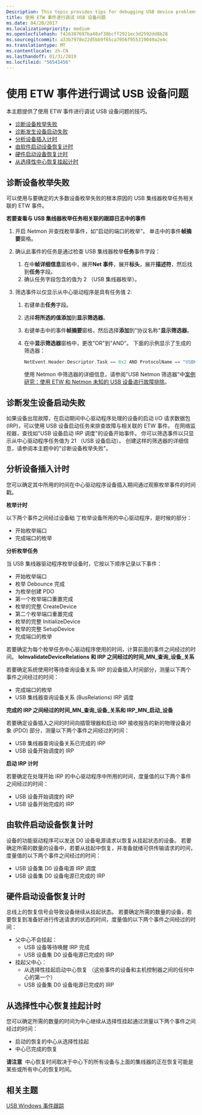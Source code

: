 ```yaml
---
Description: This topic provides tips for debugging USB device problems by using ETW events.
title: 使用 ETW 事件进行调试 USB 设备问题
ms.date: 04/20/2017
ms.localizationpriority: medium
ms.openlocfilehash: f416387697ba48af38bcff2921ec3d2592dd8b28
ms.sourcegitcommit: a33b7978e22d5bb9f65ca7056f955319049a2e4c
ms.translationtype: MT
ms.contentlocale: zh-CN
ms.lasthandoff: 01/31/2019
ms.locfileid: "56541456"
---
```

# <a name="debugging-usb-device-issues-by-using-etw-events"></a>使用 ETW 事件进行调试 USB 设备问题


本主题提供了使用 ETW 事件进行调试 USB 设备问题的技巧。

-   [诊断设备枚举失败](#diagnosing-device-enumeration-failures)
-   [诊断发生设备启动失败](#diagnosing-device-start-failures)
-   [分析设备插入计时](#profiling-device-insertion-timing)
-   [由软件启动设备恢复计时](#software-initiated-device-resume-timing)
-   [硬件启动设备恢复计时](#hardware-initiated-device-resume-timing)
-   [从选择性中心恢复挂起计时](#hub-resume-from-selective-suspend-timing)

## <a name="diagnosing-device-enumeration-failures"></a>诊断设备枚举失败


可以使用与要确定的大多数设备枚举失败的根本原因的 USB 集线器枚举任务相关联的 ETW 事件。

**若要查看与 USB 集线器枚举任务相关联的跟踪日志中的事件**

1.  开启 Netmon 并查找枚举事件，如"启动的端口的枚举"。 单击中的事件**帧摘要**窗格。
2.  确认此事件的任务是通过检查 USB 集线器枚举**任务**事件字段：
    1.  在中**帧详细信息**窗格中，展开**Net 事件**，展开**标头**，展开**描述符**，然后找到**任务**字段。
    2.  确认任务字段包含的值为 2 （USB 集线器枚举）。

3.  筛选事件以仅显示从中心驱动程序是具有任务值 2:
    1.  右键单击**任务**字段。
    2.  选择**将所选的值添加**到**显示筛选器**。
    3.  右键单击中的事件**帧摘要**窗格，然后选择**添加**到"协议名称"**显示筛选器**。
    4.  在中**显示筛选器**窗格中，更改"OR"到"AND"。 下面的示例显示了生成的筛选器：
        ```cpp
        NetEvent.Header.Descriptor.Task == 0x2 AND ProtocolName == "USBHub_MicrosoftWindowsUSBUSBHUB"
        ```

        使用 Netmon 中筛选器的详细信息，请参阅"USB Netmon 筛选器"中[案例研究：使用 ETW 和 Netmon 未知的 USB 设备进行故障排除](case-study--troubleshooting-an-unknown-usb-device-by-using-etw-and-netmon.md)。

## <a name="diagnosing-device-start-failures"></a>诊断发生设备启动失败


如果设备出现故障，在启动期间中心驱动程序处理的设备的启动 I/O 请求数据包 (IRP)，可以使用 USB 设备启动任务来排查故障与相关联的 ETW 事件。 在网络监视器，查找如"USB 设备启动 IRP 调度"的设备开始事件。 你可以筛选事件以只显示从中心驱动程序任务值为 21 （USB 设备启动）。 创建这样的筛选器的详细信息，请参阅本主题中的"诊断设备枚举失败"。

## <a name="profiling-device-insertion-timing"></a>分析设备插入计时


您可以确定其中所用的时间在中心驱动程序设备插入期间通过观察枚举事件的时间戳。

**枚举计时**

以下两个事件之间经过设备础 丁枚举设备所用的中心驱动程序，是时候的部分：

-   开始枚举端口
-   完成端口的枚举

**分析枚举任务**

当 USB 集线器驱动程序枚举设备时，它按以下顺序记录以下事件：

-   开始枚举端口
-   枚举 Debounce 完成
-   为枚举创建 PDO
-   第一个枚举端口重置完成
-   枚举的完整 CreateDevice
-   第二个枚举端口重置完成
-   枚举的完整 InitializeDevice
-   枚举的完整 SetupDevice
-   完成端口的枚举

若要确定为每个枚举任务中心驱动程序使用的时间，计算前面的事件之间经过的时间。
**IoInvalidateDeviceRelations 和 IRP 之间经过的时间\_MN\_查询\_设备\_关系**

若要确定系统使用时等待查询设备关系 IRP 的设备插入时间部分，测量以下两个事件之间经过的时间：

-   完成端口的枚举
-   USB 集线器查询设备关系 (BusRelations) IRP 调度

**完成的 IRP 之间经过的时间\_MN\_查询\_设备\_关系和 IRP\_MN\_启动\_设备**

若要确定设备插入之间的时间向插管理器和启动 IRP 接收报告的新的物理设备对象 (PDO) 部分，测量以下两个事件之间经过的时间：

-   USB 集线器查询设备关系已完成的 IRP
-   USB 设备开始调度的 IRP

**启动 IRP 计时**

若要确定在处理开始 IRP 的中心驱动程序中所用的时间，度量值的以下两个事件之间经过的时间：

-   USB 设备开始调度的 IRP
-   USB 设备开始完成的 IRP

## <a name="software-initiated-device-resume-timing"></a>由软件启动设备恢复计时


设备的功能驱动程序可以发送 D0 设备电源请求以恢复从挂起状态的设备。 若要确定所需的数量的设备中，若要从挂起中恢复，并准备就绪可供传输请求的时间，度量值的以下两个事件之间经过的时间：

-   USB 设备集 D0 设备电源 IRP 调度
-   USB 设备集 D0 设备电源已完成的 IRP

## <a name="hardware-initiated-device-resume-timing"></a>硬件启动设备恢复计时


总线上的恢复信号会导致设备继续从挂起状态。 若要确定所需的数量的设备，若要恢复到准备好进行传送请求的状态的时间，度量值的以下两个事件之间经过的时间：

-   父中心不会挂起：
    -   USB 设备等待唤醒 IRP 完成
    -   USB 设备集 D0 设备电源已完成的 IRP
-   挂起父中心：
    -   从选择性挂起启动中心恢复 （这些事件的设备和主机控制器之间的任何中心的第一个）
    -   USB 设备集 D0 设备电源已完成的 IRP

## <a name="hub-resume-from-selective-suspend-timing"></a>从选择性中心恢复挂起计时


您可以确定所需的数量的时间为中心继续从选择性挂起通过测量以下两个事件之间经过的时间：

-   启动的恢复的中心从选择性挂起
-   中心已完成的恢复

**请注意**  中心恢复时间取决于中心下的所有设备与上面的集线器的正在恢复可能是某些或所有中心的恢复时间。

 

## <a name="related-topics"></a>相关主题
[USB Windows 事件跟踪](usb-event-tracing-for-windows.md)  



